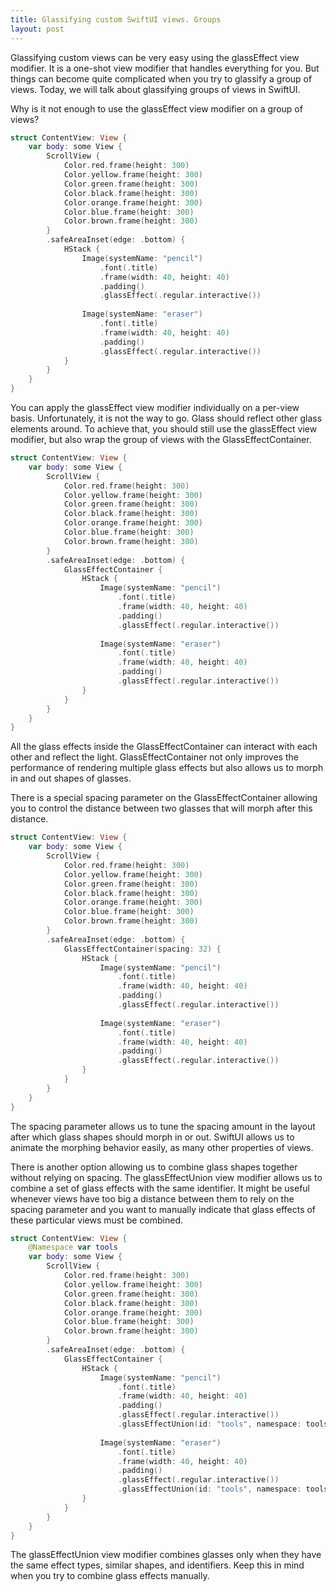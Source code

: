 ```yaml
---
title: Glassifying custom SwiftUI views. Groups
layout: post
---
```


Glassifying custom views can be very easy using the glassEffect view modifier. It is a one-shot view modifier that handles everything for you. But things can become quite complicated when you try to glassify a group of views. Today, we will talk about glassifying groups of views in SwiftUI.

Why is it not enough to use the glassEffect view modifier on a group of views?

```swift
struct ContentView: View {
    var body: some View {
        ScrollView {
            Color.red.frame(height: 300)
            Color.yellow.frame(height: 300)
            Color.green.frame(height: 300)
            Color.black.frame(height: 300)
            Color.orange.frame(height: 300)
            Color.blue.frame(height: 300)
            Color.brown.frame(height: 300)
        }
        .safeAreaInset(edge: .bottom) {
            HStack {
                Image(systemName: "pencil")
                    .font(.title)
                    .frame(width: 40, height: 40)
                    .padding()
                    .glassEffect(.regular.interactive())
                
                Image(systemName: "eraser")
                    .font(.title)
                    .frame(width: 40, height: 40)
                    .padding()
                    .glassEffect(.regular.interactive())
            }
        }
    }
}
```

You can apply the glassEffect view modifier individually on a per-view basis. Unfortunately, it is not the way to go. Glass should reflect other glass elements around. To achieve that, you should still use the glassEffect view modifier, but also wrap the group of views with the GlassEffectContainer.

```swift
struct ContentView: View {
    var body: some View {
        ScrollView {
            Color.red.frame(height: 300)
            Color.yellow.frame(height: 300)
            Color.green.frame(height: 300)
            Color.black.frame(height: 300)
            Color.orange.frame(height: 300)
            Color.blue.frame(height: 300)
            Color.brown.frame(height: 300)
        }
        .safeAreaInset(edge: .bottom) {
            GlassEffectContainer {
                HStack {
                    Image(systemName: "pencil")
                        .font(.title)
                        .frame(width: 40, height: 40)
                        .padding()
                        .glassEffect(.regular.interactive())
                    
                    Image(systemName: "eraser")
                        .font(.title)
                        .frame(width: 40, height: 40)
                        .padding()
                        .glassEffect(.regular.interactive())
                }
            }
        }
    }
}
```

All the glass effects inside the GlassEffectContainer can interact with each other and reflect the light. GlassEffectContainer not only improves the performance of rendering multiple glass effects but also allows us to morph in and out shapes of glasses.

There is a special spacing parameter on the GlassEffectContainer allowing you to control the distance between two glasses that will morph after this distance.

```swift
struct ContentView: View {
    var body: some View {
        ScrollView {
            Color.red.frame(height: 300)
            Color.yellow.frame(height: 300)
            Color.green.frame(height: 300)
            Color.black.frame(height: 300)
            Color.orange.frame(height: 300)
            Color.blue.frame(height: 300)
            Color.brown.frame(height: 300)
        }
        .safeAreaInset(edge: .bottom) {
            GlassEffectContainer(spacing: 32) {
                HStack {
                    Image(systemName: "pencil")
                        .font(.title)
                        .frame(width: 40, height: 40)
                        .padding()
                        .glassEffect(.regular.interactive())
                    
                    Image(systemName: "eraser")
                        .font(.title)
                        .frame(width: 40, height: 40)
                        .padding()
                        .glassEffect(.regular.interactive())
                }
            }
        }
    }
}
```

The spacing parameter allows us to tune the spacing amount in the layout after which glass shapes should morph in or out. SwiftUI allows us to animate the morphing behavior easily, as many other properties of views.

There is another option allowing us to combine glass shapes together without relying on spacing. The glassEffectUnion view modifier allows us to combine a set of glass effects with the same identifier. It might be useful whenever views have too big a distance between them to rely on the spacing parameter and you want to manually indicate that glass effects of these particular views must be combined.

```swift
struct ContentView: View {
    @Namespace var tools
    var body: some View {
        ScrollView {
            Color.red.frame(height: 300)
            Color.yellow.frame(height: 300)
            Color.green.frame(height: 300)
            Color.black.frame(height: 300)
            Color.orange.frame(height: 300)
            Color.blue.frame(height: 300)
            Color.brown.frame(height: 300)
        }
        .safeAreaInset(edge: .bottom) {
            GlassEffectContainer {
                HStack {
                    Image(systemName: "pencil")
                        .font(.title)
                        .frame(width: 40, height: 40)
                        .padding()
                        .glassEffect(.regular.interactive())
                        .glassEffectUnion(id: "tools", namespace: tools)
                    
                    Image(systemName: "eraser")
                        .font(.title)
                        .frame(width: 40, height: 40)
                        .padding()
                        .glassEffect(.regular.interactive())
                        .glassEffectUnion(id: "tools", namespace: tools)
                }
            }
        }
    }
}
```

The glassEffectUnion view modifier combines glasses only when they have the same effect types, similar shapes, and identifiers. Keep this in mind when you try to combine glass effects manually.
